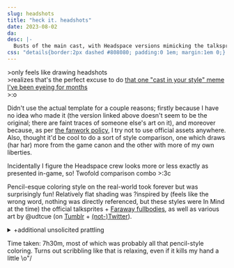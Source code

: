 ```yaml
---
slug: headshots
title: "heck it. headshots"
date: 2023-08-02
da: 
desc: |-
  Busts of the main cast, with Headspace versions mimicking the talksprites in small squares next to larger, older versions.
css: "details{border:2px dashed #808080; padding:0 1em; margin:1em 0;} summary{margin:.5em 0;} details ul{margin-top:-.5em;}"
---
```

\>only feels like drawing headshots  
\>realizes that's the perfect excuse to do [that one "cast in your style" meme I've been eyeing for months](https://web.archive.org/web/20230711155453/https://nitter.net/heyitspegkat/status/1638785959452897282)  
\>:o

Didn't use the actual template for a couple reasons; firstly because I have no idea who made it (the version linked above doesn't seem to be the original; there are faint traces of someone else's art on it), and moreover because, as per [the fanwork policy](https://www.omori-game.com/en/updates), I try not to use official assets anywhere. Also, thought it'd be cool to do a sort of style comparison, one which draws (har har) more from the game canon and the other with more of my own liberties.

Incidentally I figure the Headspace crew looks more or less exactly as presented in-game, so! Twofold comparison combo >:3c

Pencil-esque coloring style on the real-world took forever but was surprisingly fun! Relatively flat shading was ?inspired by (feels like the wrong word, nothing was directly referenced, but these styles were In Mind at the time) the official talksprites + [Faraway fullbodies](https://web.archive.org/web/20230711154528/https://nitter.net/pic/orig/media%2FFWj7cDDVsAEVU4l.jpg), as well as various art by @udtcue (on [Tumblr](https://www.tumblr.com/udtcue/) + [(not-)Twitter](https://nitter.net/udtcue)).

<details markdown="1"><summary>+additional unsolicited prattling</summary>
It's kind of funny to me that I started drawing this crew all like "hmm, what do I do about art style," and now fast-forward over half a year later (?!!? *wth,* btw) and I think what it boils down to is
- basically just my normal style (whatever it is at this point), but
- marginally less detailed eye shapes (usually just the top line unless expression calls for lower creases,
- the filled-in-iris + white pupil thing, and
- simplified inner ear & nose lines.

I like the neck-shadow but don't tend to fill it in lineart-wise, and RIP to the blush-lines but they never caught on with me :V

Anyway at some point I might put together some compilation of how I've drawn these six over time, both to see how much they've changed from early sketches and because I've probably experimented stylistically with them more than any characters before?? I think a big part of that is because, even though I am a stickler for not having sameface, the fact that the <i class="omo">Omori</i> kids *are* canonically pretty samey means I feel like I can take a lot more liberties with simplification, eliminating detail, etc.

That said, some character-specific notes because why not:
- Sunny and Mari *have* to be round to me. Theoretically they have the same eye and nose shapes, although I'm not sure how obvious that is when everything's so simple. Also, Sunny deserves to have a lil hair scruff; it's less pronounced on Omori, if existent at all.
- Theoretically Kel's face shape is somewhere between a rectangle and an oval, but in practice it usually just looks round. Which I am a-OK with tbh; it wasn't a striiictly intended similarity, but this way it kinda looks more like Mari, and something something he tried to take her role of looking on the bright side and all that. Mostly this is what happens when I have Very Particular Minute Differences in my head, but then the characters *with* those differences don't get drawn together very much.
- Hero, meanwhile, I am still not sure whether to make sharp or not. The pointy chin is [Important](https://www.omocat-blog.com/post/187082763815/a-big-mess-honestly-2015), though.
- Aubrey and Basil were also not strictly *supposed* to look similar, but I did coincidentally give them sharper features and relatively circular faces so ¯\\\_(ツ)_/¯. Basil has a more squarish jawline but it got covered by the hair-sideburn-things here.
- If you noticed the not-Headspace Mari is still not the "real" Mari (grayscale being the giveaway, but also in the prominent neck-shadow, blush lines, and (if you squint) the thicker/softer brush that the Headspace headshots use), GG! If <i class="omo">Omori</i> was adapted into some other medium and there was a marked stylistic difference between Headspace and the real world, I'd picture spirit-Mari as somewhere between: more real than the ballpoint purple friends, but not quite the "real" her, either....
</details>

Time taken: 7h30m, most of which was probably all that pencil-style coloring. Turns out scribbling like that is relaxing, even if it kills my hand a little \o\"/